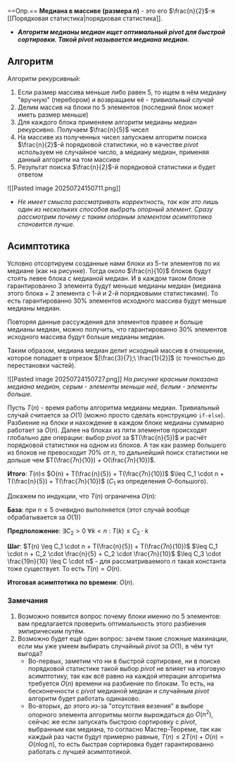 ==Опр.== **Медиана в массиве (размера $n$)** - это его $\frac{n}{2}$-я [[Порядковая статистика|порядковая статистика]].

- ***Алгоритм медианы медиан ищет оптимальный $pivot$ для быстрой сортировки. Такой $pivot$ называется медиана медиан.***

## Алгоритм

Алгоритм рекурсивный:
1) Если размер массива меньше либо равен 5, то ищем в нём медиану "вручную" (перебором) и возвращаем её - *тривиальный случай*
2) Делим массив на блоки по 5 элементов (последний блок может иметь размер меньше)
3) Для каждого блока применяем алгоритм медианы медиан рекурсивно. Получаем $\frac{n}{5}$ чисел
4) На массиве из полученных чисел запускаем алгоритм поиска $\frac{n}{2}$-й порядковой статистики, но в качестве $pivot$ используем не случайное число, а медиану медиан, применяя данный алгоритм на том массиве
5) Результат поиска $\frac{n}{2}$-й порядковой статистики и будет ответом

![[Pasted image 20250724150711.png]]

- *Не имеет смысла рассматривать корректность, так как это лишь один из нескольких способов выбрать опорный элемент. Сразу рассмотрим почему с таким опорным элементом асимптотика становится лучше.*

## Асимптотика

Условно отсортируем созданные нами блоки из 5-ти элементов по их медиане (как на рисунке). Тогда около $\frac{n}{10}$ блоков будут стоять левее блока с медианой медиан. И в каждом таком блоке гарантированно 3 элемента будут меньше медианы медиан (медиана этого блока + 2 элемента с 1-й и 2-й порядковыми статистиками). То есть гарантированно 30% элементов исходного массива будут меньше медианы медиан.

Повторяя данные рассуждения для элементов правее и больше медианы медиан, можно получить, что гарантированно 30% элементов исходного массива будут больше медианы медиан.

Таким образом, медиана медиан делит исходный массив в отношении, которое попадает в отрезок $[\frac{3}{7};\ \frac{1}{2}]$ (с точностью до перестановки частей).

![[Pasted image 20250724150727.png]]
*На рисунке красным показана медиана медиан, серым - элементы меньше неё, белым - элементы больше.*

Пусть $T(n)$ - время работы алгоритма медианы медиан. 
Тривиальный случай считается за $O(1)$ (можно просто сделать конструкцию `if-else`).
Разбиение на блоки и нахождение в каждом блоке медианы суммарно работает за $O(n)$.
Далее на блоках из пяти элементов происходят глобально две операции: выбор $pivot$ за $T(\frac{n}{5})$ и расчёт порядковой статистики на одном из блоков. А так как размер большего из блоков не превосходит 70% от $n$, то дальнейший поиск статистики не дольше чем $T(\frac{7n}{10}) + O(\frac{7n}{10})$.

**Итого**: $T(n) \leq$ $O(n) + T(\frac{n}{5}) + T(\frac{7n}{10})$ $\leq C_1 \cdot n + T(\frac{n}{5}) + T(\frac{7n}{10})$ ($C_1$ из определения $O$-большого).

Докажем по индукции, что $T(n)$ ограничена $O(n)$:

**База**: при $n \leq 5$ очевидно выполняется (этот случай вообще обрабатывается за $O(1)$)

**Предположение**: $\exists C_2 > 0\ \forall k < n\ :\ T(k) \leq C_2 \cdot k$

**Шаг**: $T(n) \leq C_1 \cdot n + T(\frac{n}{5}) + T(\frac{7n}{10})$ $\leq C_1 \cdot n + C_2 \cdot \frac{n}{5} +  C_2 \cdot \frac{7n}{10}$ $\leq C_3 \cdot \frac{19n}{10} \leq C \cdot n$ - для рассматриваемого $n$ такая константа тоже существует. То есть $T(n) = O(n)$.

**Итоговая асимптотика по времени**: $O(n)$.

### Замечания

1) Возможно появится вопрос почему блоки именно по 5 элементов: вам предлагается проверить оптимальность этого разбиения эмпирическим путём.
2) Возможно будет ещё один вопрос: зачем такие сложные махинации, если мы уже умеем выбирать случайный $pivot$ за $O(1)$, в чём тут выгода?
	- Во-первых, заметим что ни в быстрой сортировке, ни в поиске порядковой статистике такой выбор $pivot$ не влияет на итоговую асимптотику, так как всё равно на каждой итерации алгоритма требуется $O(n)$ времени на разбиение по блокам. То есть, на бесконечности с $pivot$ медианой медиан и случайным $pivot$ алгоритм будет работать одинаково.
	- Во-вторых, до этого из-за "отсутствия везения" в выборе опорного элемента алгоритмы могли вырождаться до $O(n^2)$, сейчас же если запускать быстрою сортировку с $pivot$, выбранным как медиана, то согласно Мастер-Теореме, так как каждый раз части будут примерно равные, $T(n) \leq 2T(n) + O(n) = O(n \log n)$, то есть быстрая сортировка будет гарантированно работать с лучшей асимптотикой.
